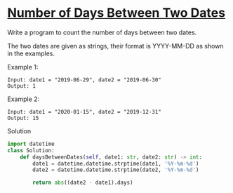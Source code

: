 # [Number of Days Between Two Dates](https://leetcode.com/problems/number-of-days-between-two-dates/)

Write a program to count the number of days between two dates.

The two dates are given as strings, their format is YYYY-MM-DD as shown in the examples.

Example 1:
```
Input: date1 = "2019-06-29", date2 = "2019-06-30"
Output: 1
```
Example 2:
```
Input: date1 = "2020-01-15", date2 = "2019-12-31"
Output: 15
```
Solution
```python
import datetime
class Solution:
    def daysBetweenDates(self, date1: str, date2: str) -> int:
        date1 = datetime.datetime.strptime(date1, '%Y-%m-%d')
        date2 = datetime.datetime.strptime(date2, '%Y-%m-%d')

        return abs((date2 - date1).days)
```